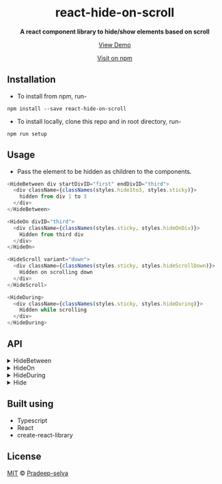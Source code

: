 <h1 align="center">react-hide-on-scroll</h1>
<div align="center">
  <strong>A react component library to hide/show elements based on scroll</strong>
  <p><a href="https://pradeep-selva.github.io/react-hide-on-scroll/">View Demo</a></p>
  <p><a href="https://www.npmjs.com/package/react-hide-on-scroll">Visit on npm</a></p>
</div>

## Installation

- To install from npm, run-

```
npm install --save react-hide-on-scroll
```

- To install locally, clone this repo and in root directory, run-

```
npm run setup
```

## Usage

- Pass the element to be hidden as children to the components.

```js
<HideBetween div startDivID="first" endDivID="third">
  <div className={classNames(styles.hide1to3, styles.sticky)}>
    hidden from div 1 to 3
  </div>
</HideBetween>
```

```js
<HideOn divID="third">
  <div className={classNames(styles.sticky, styles.hideOnDiv)}>
    Hidden from third div
  </div>
</HideOn>
```

```js
<HideScroll variant="down">
  <div className={classNames(styles.sticky, styles.hideScrollDown)}>
    Hidden on scrolling down
  </div>
</HideScroll>
```

```js
<HideDuring>
  <div className={classNames(styles.sticky, styles.hideDuring)}>
    Hidden while scrolling
  </div>
</HideDuring>
```

## API

<details>
  <summary>HideBetween</summary>

To hide/show an element between 2 divs or between 2 specified heights(px)

|     Props      | Description                                                                       | Type      | isOptional |
| :------------: | --------------------------------------------------------------------------------- | --------- | ---------- |
|    children    | The required react element that needs to be hidden                                | ReactNode | false      |
|      div       | To hide between 2 specified divs                                                  | boolean   | true       |
|     height     | To hide between 2 specified heights                                               | boolean   | true       |
|    inverse     | Specifying this will show the element instead of hiding, in specified breakpoints | boolean   | true       |
|   startDivID   | ID of the div to start hiding from                                                | string    | true       |
|    endDivID    | ID of the div to stop hiding at                                                   | string    | true       |
| startDivOffset | To set an offset on the start position(in pixels) -- usable only with div prop    | number    | true       |
|  endDivOffset  | To set an offset on the end position(in pixels) -- usable only with div prop      | number    | true       |
|  startHeight   | Height from where hiding must begin (in pixels)                                   | number    | true       |
|   endHeight    | Height where hiding must end (in pixels)                                          | number    | true       |

</details>

<details>
  <summary>HideOn</summary>

To hide/show an element when reached a div or a specified height(px)

|  Props   | Description                                                                       | Type      | isOptional |
| :------: | --------------------------------------------------------------------------------- | --------- | ---------- |
| children | The required react element that needs to be hidden                                | ReactNode | false      |
|  atDiv   | To start hiding at a div                                                          | boolean   | true       |
| atHeight | To start hiding at a height                                                       | boolean   | true       |
| inverse  | Specifying this will show the element instead of hiding, in specified breakpoints | boolean   | true       |
|  divID   | ID of the div to start hiding from                                                | string    | true       |
|  offset  | To set an offset on the hiding position(in pixels) -- usable only with div prop   | number    | true       |
|  height  | Height from where hiding must begin (in pixels)                                   | number    | true       |

</details>

<details>
  <summary>HideDuring</summary>

To hide/show an element during a scroll. (scroll to make element hidden/shown)

|  Props   | Description                                           | Type      | isOptional |
| :------: | ----------------------------------------------------- | --------- | ---------- |
| children | The required react element that needs to be hidden    | ReactNode | false      |
| inverse  | Shows an element while scrolling instead of hiding it | Boolean   | true       |

</details>

<details>
  <summary>Hide</summary>

To hide an element on scrolling up or down.

|      Props      | Description                                                                             | Type           | isOptional |
|     :------:    | --------------------------------------------------------------------------------------- | -------------- | ---------- |
|     children    | The required react element that needs to be hidden                                      | ReactNode      | false      |
|     variant     | To specify whether the element must be hidden on scrolling up or down (down by default) | "up" or "down" | true       |
| showOnPageInit  | To specify whether the element must be visible when the component first loads           | boolean        | true       |

</details>

## Built using

- Typescript
- React
- create-react-library

## License

[MIT](LICENSE) © [Pradeep-selva](https://github.com/Pradeep-selva)
